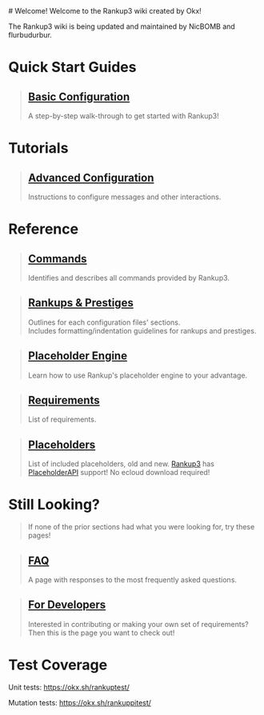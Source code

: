 <meta name="description" content="Welcome to the Rankup3 wiki! Maintained by NicBOMB and flurbudurbur.">
<meta name="keywords" content="Rankup, Minecraft, Plugin, Spigot, Prestige">
# Welcome!
Welcome to the Rankup3 wiki created by Okx!

The Rankup3 wiki is being updated and maintained by NicBOMB and flurbudurbur.

# Quick Start Guides
> ## [Basic Configuration](./Basic-Configuration.md)  
> A step-by-step walk-through to get started with Rankup3!  

# Tutorials
> ## [Advanced Configuration](./Advanced-Configuration/Back-to-Basics.md)  
> Instructions to configure messages and other interactions.  

# Reference

> ## [Commands](./Commands.md)  
> Identifies and describes all commands provided by Rankup3.  

> ## [Rankups & Prestiges](./Rankups-and-Prestiges.md)  
> Outlines for each configuration files' sections.  
> Includes formatting/indentation guidelines for rankups and prestiges.  

> ## [Placeholder Engine](./Text-Templating.md)  
> Learn how to use Rankup's placeholder engine to your advantage.  

> ## [Requirements](./List-of-Requirements.md)  
> List of requirements.  

> ## [Placeholders](./Placeholders.md)  
> List of included placeholders, old and new. [Rankup3](./Spigot/rankup3.html) has [PlaceholderAPI](./Spigot/PAPI.html) support! No ecloud download required!  

# Still Looking?
> If none of the prior sections had what you were looking for, try these pages!  

> ## [FAQ](./FAQ.md)
> A page with responses to the most frequently asked questions.  

> ## [For Developers](./For-Developers.md)
> Interested in contributing or making your own set of requirements? Then this is the page you want to check out!  

# Test Coverage

Unit tests: <https://okx.sh/rankuptest/>

Mutation tests: <https://okx.sh/rankuppitest/>
